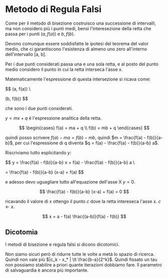 # Metodo di Regula Falsi

Come per il metodo di bisezione costruisco una successione di intervalli, ma non considero più i punti medi, bensì
l'interesezione della retta che passa per i punti $(a, f(a))$ e $b, f(b)$.

Devono comunque essere soddisfatte le ipotesi del teorema del valor medio, che ci garantiscono l'esistenza di almeno
uno zero all'interno dell'intervallo [a, b].

Per i due punti considerati passa una e una sola retta, e al posto del punto medio considero il punto in cui la retta
interseca l'asse x.

Matematicamente l'espressione di questa intersezione si ricava come:

$$
(a, f(a)) \\

(b, f(b))
$$

che sono i due punti considerati.

$y = mx+q$ è l'espressione analitica della retta.

$$
\begin{cases}
f(a) = ma + q \\
f(b) = mb + q
\end{cases}
$$

quindi posso scrivere $f(a) - ma = f(b) - mb$, quindi $m = \frac{f(a) - f(b)}{a-b}$, per cui l'espressione di q
diventa $q = f(a) - \frac{f(a) - f(b)}{a-b} a$.

Riscriviamo tutto esplicitando $y$:

$$
y = \frac{f(a) - f(b)}{a-b} x + f(a) - \frac{f(a) - f(b)}{a-b} a \\

= \frac{f(a) - f(b)}{a-b} (x-a) + f(a)
$$

e adesso devo uguagliare tutto all'equazione dell'asse X $y=0$.

$$
\frac{f(a) - f(b)}{a-b} (x-a) + f(a) = 0
$$

ricavando il valore di x ottengo il punto $c$ dove la retta intereseca l'asse x. $c \gets x$.

$$
x = a - f(a) \frac{(a-b)}{f(a) - f(b)}
$$

## Dicotomia

I metodi di bisezione e regula falsi si dicono dicotomici.

Non siamo sicuri però di ridurre tutte le volte a metà lo spazio di ricerca. Quindi non vale più $|c_k - x_* | \lt
\frac{b-a}{2^k}$. Quindi fissato un tau non possiamo stabilire a priori quante iterazioni dobbiamo fare. Il parametro
di salvaguardia è ancora più importante.

